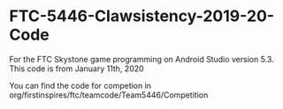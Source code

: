# FTC-5446-Clawsistency-2019-20-Code

For the FTC Skystone game programming on Android Studio version 5.3.
This code is from January 11th, 2020

You can find the code for competion in org/firstinspires/ftc/teamcode/Team5446/Competition
